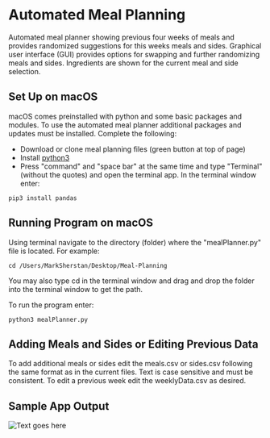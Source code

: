# Automated Meal Planning
Automated meal planner showing previous four weeks of meals and provides randomized suggestions for this weeks meals and sides. Graphical user interface (GUI) provides options for swapping and further randomizing meals and sides. Ingredients are shown for the current meal and side selection.  

## Set Up on macOS
macOS comes preinstalled with python and some basic packages and modules. To use the automated meal planner additional packages and updates must be installed. Complete the following:

* Download or clone meal planning files (green button at top of page)
* Install [python3](https://www.python.org/downloads/)
* Press "command" and "space bar" at the same time and type "Terminal" (without the quotes) and open the terminal app. In the terminal window enter:

```
pip3 install pandas
```

## Running Program on macOS
Using terminal navigate to the directory (folder) where the "mealPlanner.py" file is located. For example:
```
cd /Users/MarkSherstan/Desktop/Meal-Planning
```

You may also type cd in the terminal window and drag and drop the folder into the terminal window to get the path.

To run the program enter:
```
python3 mealPlanner.py
```

## Adding Meals and Sides or Editing Previous Data
To add additional meals or sides edit the meals.csv or sides.csv following the same format as in the current files. Text is case sensitive and must be consistent. To edit a previous week edit the weeklyData.csv as desired.

## Sample App Output
![Text goes here](https://i.ibb.co/5MWQTD7/git-Hub-Meal-Planner-Photo.png)
